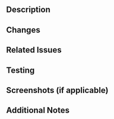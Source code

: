 ## Description
<!-- Please provide a brief description of the changes in this PR -->

## Changes
<!-- List of key changes made in this PR -->

## Related Issues
<!-- Reference any related issues using the format: Closes #123, Fixes #456 -->

## Testing
<!-- Describe how you tested these changes -->

## Screenshots (if applicable)
<!-- Add screenshots if relevant -->

## Additional Notes
<!-- Any additional information that might be helpful -->
